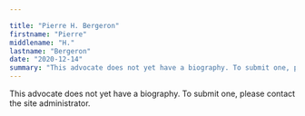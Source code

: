 ```yaml
---

title: "Pierre H. Bergeron"
firstname: "Pierre"
middlename: "H."
lastname: "Bergeron"
date: "2020-12-14"
summary: "This advocate does not yet have a biography. To submit one, please contact the site administrator."
---
```

This advocate does not yet have a biography. To submit one, please contact the site administrator.

